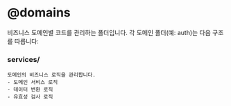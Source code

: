 # @domains

비즈니스 도메인별 코드를 관리하는 폴더입니다.
각 도메인 폴더(예: auth)는 다음 구조를 따릅니다:

### services/
```
도메인의 비즈니스 로직을 관리합니다.
- 도메인 서비스 로직
- 데이터 변환 로직
- 유효성 검사 로직
```
